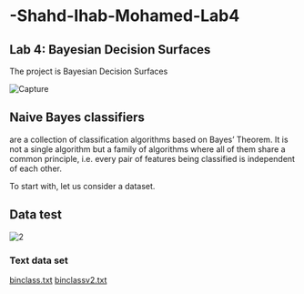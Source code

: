 # -Shahd-Ihab-Mohamed-Lab4
## Lab 4: Bayesian Decision Surfaces

The project is Bayesian Decision Surfaces

![Capture](https://user-images.githubusercontent.com/92639654/216793802-d9fe6aee-35b0-45bb-b8b1-3e77963f8934.PNG)


## Naive Bayes classifiers 
are a collection of classification algorithms based on Bayes’ Theorem. It is not a single algorithm but a family of algorithms where all of them share a common principle, i.e. every pair of features being classified is independent of each other.

To start with, let us consider a dataset.
## Data test

![2](https://user-images.githubusercontent.com/92639654/216794798-a22cee3f-e608-44d0-a700-e7889d732e8d.PNG)

### Text data set



[binclass.txt](https://github.com/ShahdIhab/-Shahd-Ihab-Mohamed-Lab4/files/10609927/binclass.txt)
[binclassv2.txt](https://github.com/ShahdIhab/-Shahd-Ihab-Mohamed-Lab4/files/10609928/binclassv2.txt)











